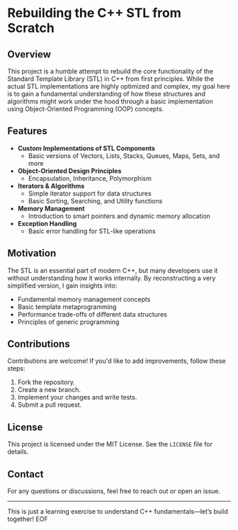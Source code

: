 # Rebuilding the C++ STL from Scratch

## Overview
This project is a humble attempt to rebuild the core functionality of the Standard Template Library (STL) in C++ from first principles. While the actual STL implementations are highly optimized and complex, my goal here is to gain a fundamental understanding of how these structures and algorithms might work under the hood through a basic implementation using Object-Oriented Programming (OOP) concepts.

## Features
- **Custom Implementations of STL Components**
  - Basic versions of Vectors, Lists, Stacks, Queues, Maps, Sets, and more
- **Object-Oriented Design Principles**
  - Encapsulation, Inheritance, Polymorphism
- **Iterators & Algorithms**
  - Simple iterator support for data structures
  - Basic Sorting, Searching, and Utility functions
- **Memory Management**
  - Introduction to smart pointers and dynamic memory allocation
- **Exception Handling**
  - Basic error handling for STL-like operations

## Motivation
The STL is an essential part of modern C++, but many developers use it without understanding how it works internally. By reconstructing a very simplified version, I gain insights into:
- Fundamental memory management concepts
- Basic template metaprogramming
- Performance trade-offs of different data structures
- Principles of generic programming

## Contributions
Contributions are welcome! If you'd like to add improvements, follow these steps:
1. Fork the repository.
2. Create a new branch.
3. Implement your changes and write tests.
4. Submit a pull request.

## License
This project is licensed under the MIT License. See the `LICENSE` file for details.

## Contact
For any questions or discussions, feel free to reach out or open an issue.

---
This is just a learning exercise to understand C++ fundamentals—let’s build together!
EOF
